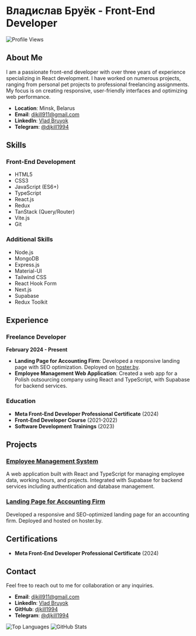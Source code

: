 # Владислав Бруёк - Front-End Developer

![Profile Views](https://komarev.com/ghpvc/?username=djkill1994)

## About Me

I am a passionate front-end developer with over three years of experience specializing in React development. I have worked on numerous projects, ranging from personal pet projects to professional freelancing assignments. My focus is on creating responsive, user-friendly interfaces and optimizing web performance.

- **Location**: Minsk, Belarus
- **Email**: [djkill911@gmail.com](mailto:djkill911@gmail.com)
- **LinkedIn**: [Vlad Bruyok](https://www.linkedin.com/in/vlad-bruyok)
- **Telegram**: [@djkill1994](https://t.me/djkill1994)

## Skills

### Front-End Development
- HTML5
- CSS3
- JavaScript (ES6+)
- TypeScript
- React.js
- Redux
- TanStack (Query/Router)
- Vite.js
- Git

### Additional Skills
- Node.js
- MongoDB
- Express.js
- Material-UI
- Tailwind CSS
- React Hook Form
- Next.js
- Supabase
- Redux Toolkit

## Experience

### Freelance Developer
**February 2024 - Present**

- **Landing Page for Accounting Firm**: Developed a responsive landing page with SEO optimization. Deployed on [hoster.by](http://mybuhgalter.by/).
- **Employee Management Web Application**: Created a web app for a Polish outsourcing company using React and TypeScript, with Supabase for backend services.

### Education

- **Meta Front-End Developer Professional Certificate** (2024)
- **Front-End Developer Course** (2021-2022)
- **Software Development Trainings** (2023)

## Projects

### [Employee Management System](https://github.com/djkill1994/employee-management-system)
A web application built with React and TypeScript for managing employee data, working hours, and projects. Integrated with Supabase for backend services including authentication and database management.

### [Landing Page for Accounting Firm](http://mybuhgalter.by/)
Developed a responsive and SEO-optimized landing page for an accounting firm. Deployed and hosted on hoster.by.

## Certifications

- **Meta Front-End Developer Professional Certificate** (2024)

## Contact

Feel free to reach out to me for collaboration or any inquiries.

- **Email**: [djkill911@gmail.com](mailto:djkill911@gmail.com)
- **LinkedIn**: [Vlad Bruyok](https://www.linkedin.com/in/vlad-bruyok)
- **GitHub**: [djkill1994](https://github.com/djkill1994)
- **Telegram**: [@djkill1994](https://t.me/djkill1994)

![Top Languages](https://github-readme-stats.vercel.app/api/top-langs/?username=djkill1994&layout=compact)
![GitHub Stats](https://github-readme-stats.vercel.app/api?username=djkill1994&show_icons=true&theme=radical)
